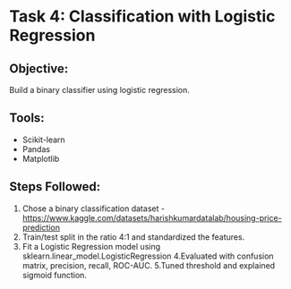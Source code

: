 # Task 4: Classification with Logistic Regression
## Objective:
Build a binary classifier using logistic regression.
## Tools:
- Scikit-learn
- Pandas
- Matplotlib
## Steps Followed:
1. Chose a binary classification dataset - https://www.kaggle.com/datasets/harishkumardatalab/housing-price-prediction
2. Train/test split in the ratio 4:1 and standardized the features.
3. Fit a Logistic Regression model using sklearn.linear_model.LogisticRegression
4.Evaluated with confusion matrix, precision, recall, ROC-AUC.
5.Tuned threshold and explained sigmoid function.


